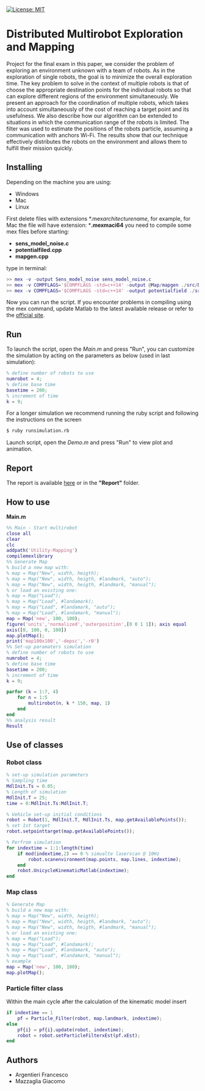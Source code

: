 [![License: MIT](https://img.shields.io/badge/license-MIT-blue.svg)](LICENSE)

# Distributed Multirobot Exploration and Mapping

Project for the final exam in this paper, we consider the problem of exploring an environment
unknown with a team of robots.
As in the exploration of single robots, the goal is to minimize the
overall exploration time.
The key problem to solve in the context of multiple robots is that of
choose the appropriate destination points for the individual robots so that
can explore different regions of the environment simultaneously. We present
an approach for the coordination of multiple robots, which takes into account simultaneously
of the cost of reaching a target point and its usefulness.
We also describe how our algorithm can be extended to situations
in which the communication range of the robots is limited.
The filter was used to estimate the positions of the robots
particle, assuming a communication with anchors Wi-Fi.
The results show that our technique effectively distributes the robots
on the environment and allows them to fulfill their mission quickly.

## Installing

Depending on the machine you are using:
- Windows
- Mac
- Linux

First delete files with extensions \*.mex*architecturename*, for example, for Mac the file will have extension: ***.mexmaci64**
you need to compile some mex files before starting:
- **sens\_model\_noise.c**
- **potentialfiled.cpp**
- **mapgen.cpp**

type in terminal:

```Matlab
>> mex -v -output Sens_model_noise sens_model_noise.c
>> mex -v COMPFLAGS='$COMPFLAGS -std=c++14' -output @Map/mapgen ./src/DungeonGenerator/*.cpp
>> mex -v COMPFLAGS='$COMPFLAGS -std=c++14' -output potentialfield ./src/*.cpp
```

Now you can run the script.
If you encounter problems in compiling using the mex command, update Matlab to the latest available release or refer to the [official site](https://mathworks.com/).

## Run
To launch the script, open the *Main.m* and press "Run", you can customize the simulation by acting on the parameters as below (used in last simulation):
```Matlab
% define number of robots to use
numrobot = 4;
% define base time
basetime = 200;
% increment of time
k = 9;
```
For a longer simulation we recommend running the ruby script and following the instructions on the screen
```bash
$ ruby runsimulation.rb
```

Launch script, open the *Demo.m* and press "Run" to view plot and animation.

## Report

The report is available [here](https://github.com/frank1789/DistributedSystemProject/blob/master/Report/Report.pdf) or in the **"Report"** folder.

## How to use

**Main.m**
```Matlab
%% Main - Start multirobot
close all
clear
clc
addpath('Utility-Mapping')
compilemexlibrary
%% Generate Map
% build a new map with:
% map = Map("New", width, heigth);
% map = Map("New", width, heigth, #landmark, "auto");
% map = Map("New", width, heigth, #landmark, "manual");
% or load an existing one:
% map = Map("Load");
% map = Map("Load", #landamark);
% map = Map("Load", #landamark, "auto");
% map = Map("Load", #landamark, "manual");
map = Map('new', 100, 100);
figure('units','normalized','outerposition',[0 0 1 1]); axis equal
axis([0, 100, 0, 100])
map.plotMap();
print('map100x100','-depsc','-r0')
%% Set-up paramaters simulation
% define number of robots to use
numrobot = 4;
% define base time
basetime = 200;
% increment of time
k = 9;

parfor (k = 1:7, 4)
    for n = 1:5
        multirobot(n, k * 150, map, 1)
    end
end
%% analysis result
Result
```
## Use of classes

### Robot class
```Matlab
% set-up simulation parameters
% Sampling time
MdlInit.Ts = 0.05;
% Length of simulation
MdlInit.T = 25;
time = 0:MdlInit.Ts:MdlInit.T;

% Vehicle set-up initial conditions
robot = Robot(1, MdlInit.T, MdlInit.Ts, map.getAvailablePoints());
% set 1st target
robot.setpointtarget(map.getAvailablePoints());

% Perfrom simulation
for indextime = 1:1:length(time)
    if mod(indextime,2) == 0 % simualte laserscan @ 10Hz
        robot.scanenvironment(map.points, map.lines, indextime);
    end
    robot.UnicycleKinematicMatlab(indextime);
end
```

### Map class
```Matlab
% Generate Map
% build a new map with:
% map = Map("New", width, heigth);
% map = Map("New", width, heigth, #landmark, "auto");
% map = Map("New", width, heigth, #landmark, "manual");
% or load an existing one:
% map = Map("Load");
% map = Map("Load", #landamark);
% map = Map("Load", #landamark, "auto");
% map = Map("Load", #landamark, "manual");
% example
map = Map('new', 100, 100);
map.plotMap();
```

### Particle filter class

Within the main cycle after the calculation of the kinematic model insert
```Matlab
if indextime == 1
    pf = Particle_Filter(robot, map.landmark, indextime);
else
    pf{i} = pf{i}.update(robot, indextime);
    robot = robot.setParticleFilterxEst(pf.xEst);
end
```

## Authors
- Argentieri Francesco
- Mazzaglia Giacomo
